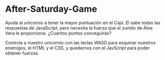 # After-Saturday-Game
Ayuda al unicornio a tener la mayor puntuación en el Cajú. El sabe todas las respuestas de JavaScript, pero necesita la fuerza que el zumito de Aloe Vera le proporciona. ¿Cuantos puntos conceguirás?

Controla a nuestro unicornio con las teclas WASD para esquinar nuestros enemigos, el HTML y el CSS, y quedarnos con el JavScript para poder obtener fuerzas.
